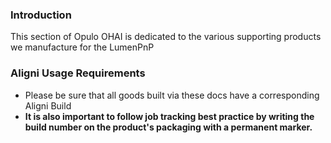 ### Introduction

This section of Opulo OHAI is dedicated to the various supporting products we manufacture for the LumenPnP

### Aligni Usage Requirements
- Please be sure that all goods built via these docs have a corresponding Aligni Build 
- **It is also important to follow job tracking best practice by writing the build number on the product's packaging with a permanent marker.**
